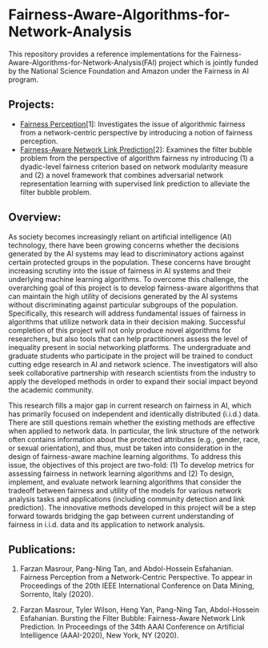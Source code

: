# Fairness-Aware-Algorithms-for-Network-Analysis 

This repository provides a reference implementations for the Fairness-Aware-Algorithms-for-Network-Analysis(FAI) project which is jointly funded by the National Science Foundation and Amazon under the Fairness in AI program.

## Projects:

* [Fairness Perception](https://github.com/farzmas/Fairness-Aware-Algorithms-for-Network-Analysis/tree/main/Fairness%20Perception)[1]: Investigates the issue of algorithmic fairness from a network-centric perspective by introducing a notion of fairness perception.
* [Fairness-Aware Network Link Prediction](https://github.com/farzmas/FLIP)[2]: Examines the filter bubble problem from the perspective of algorithm fairness ny introducing (1) a dyadic-level fairness criterion based on network modularity measure and (2) a novel framework that combines adversarial network representation learning with supervised link prediction to alleviate the filter bubble problem.

## Overview:

As society becomes increasingly reliant on artificial intelligence (AI) technology, there have been growing concerns whether the decisions generated by the AI systems may lead to discriminatory actions against certain protected groups in the population. These concerns have brought increasing scrutiny into the issue of fairness in AI systems and their underlying machine learning algorithms. To overcome this challenge, the overarching goal of this project is to develop fairness-aware algorithms that can maintain the high utility of decisions generated by the AI systems without discriminating against particular subgroups of the population. Specifically, this research will address fundamental issues of fairness in algorithms that utilize network data in their decision making. Successful completion of this project will not only produce novel algorithms for researchers, but also tools that can help practitioners assess the level of inequality present in social networking platforms. The undergraduate and graduate students who participate in the project will be trained to conduct cutting edge research in AI and network science. The investigators will also seek collaborative partnership with research scientists from the industry to apply the developed methods in order to expand their social impact beyond the academic community.

This research fills a major gap in current research on fairness in AI, which has primarily focused on independent and identically distributed (i.i.d.) data. There are still questions remain whether the existing methods are effective when applied to network data. In particular, the link structure of the network often contains information about the protected attributes (e.g., gender, race, or sexual orientation), and thus, must be taken into consideration in the design of fairness-aware machine learning algorithms. To address this issue, the objectives of this project are two-fold: (1) To develop metrics for assessing fairness in network learning algorithms and (2) To design, implement, and evaluate network learning algorithms that consider the tradeoff between fairness and utility of the models for various network analysis tasks and applications (including community detection and link prediction). The innovative methods developed in this project will be a step forward towards bridging the gap between current understanding of fairness in i.i.d. data and its application to network analysis.

## Publications:

1. Farzan Masrour, Pang-Ning Tan, and Abdol-Hossein Esfahanian. Fairness Perception from a Network-Centric Perspective. To appear in Proceedings of the 20th IEEE International Conference on Data Mining, Sorrento, Italy (2020).

2. Farzan Masrour, Tyler Wilson, Heng Yan, Pang-Ning Tan, Abdol-Hossein Esfahanian. Bursting the Filter Bubble: Fairness-Aware Network Link Prediction. In Proceedings of the 34th AAAI Conference on Artificial Intelligence (AAAI-2020), New York, NY (2020). 
